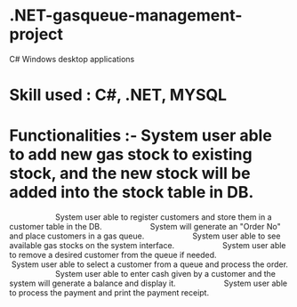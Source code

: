 # .NET-gasqueue-management-project
C# Windows desktop applications 
# Skill used : C#, .NET, MYSQL
# Functionalities :- System user able to add new gas stock to existing stock, and the new stock will be added into the stock table in DB.
                     System user able to register customers and store them in a customer table in the DB.
                     System will generate an "Order No" and place customers in a gas queue.
                     System user able to see available gas stocks on the system interface.
                     System user able to remove a desired customer from the queue if needed.
                     System user able to select a customer from a queue and process the order.
                     System user able to enter cash given by a customer and the system will generate a balance and display it.
                     System user able to process the payment and print the payment receipt.
